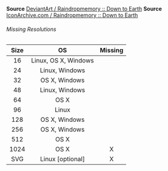 __Source__ [DeviantArt / Raindropmemory :: Down to Earth](http://raindropmemory.deviantart.com/art/down-to-earth-Iconset-328754834)
__Source__ [IconArchive.com / Raindropmemory :: Down to Earth](http://www.iconarchive.com/show/down-to-earth-icons-by-raindropmemory/G12-Web-Firefox-icon.html)

###### Missing Resolutions
| Size |          OS          | Missing |
|:----:|:--------------------:|:-------:|
|  16  | Linux, OS X, Windows |         |
|  24  |    Linux, Windows    |         |
|  32  |     OS X, Windows    |         |
|  48  |    Linux, Windows    |         |
|  64  |         OS X         |         |
|  96  |         Linux        |         |
|  128 |     OS X, Windows    |         |
|  256 |     OS X, Windows    |         |
|  512 |         OS X         |         |
| 1024 |         OS X         |    X    |
|  SVG |   Linux [optional]   |    X    |